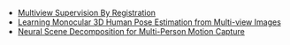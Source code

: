 - [Multiview Supervision By Registration](https://openaccess.thecvf.com/content_WACV_2020/papers/Zhang_Multiview_Supervision_By_Registration_WACV_2020_paper.pdf)
- [Learning Monocular 3D Human Pose Estimation from Multi-view Images](https://arxiv.org/pdf/1803.04775.pdf)
- [Neural Scene Decomposition for Multi-Person Motion Capture](https://arxiv.org/pdf/1903.05684.pdf)
